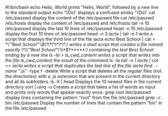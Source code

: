 #!/bin/bash
echo Hello, World prints “Hello, World”, followed by a new line to the standard output
echo \"\(Ôo\)\' displays a confused smiley "(Ôo)'
cat /etc/passwd display the content of the /etc/passwd file
cat /etc/passwd /etc/hosts display the content of /etc/passwd and /etc/hosts
tail -n 10 /etc/passwd display the last 10 lines of /etc/passwd
head -n 10 /etc/passwd display the first 10 lines of /etc/passwd
head -n 3 iacta | tail -n 1 write a script that displays the third line of the file iacta
echo Best School | cat > \*\\'"Best School"\'\\*$\?\*\*\*\*\*:) writes a shell script that creates a file named exactly \*\\'"Best School"\'\\*$\?\*\*\*\*\*:) containing the text Best School ending by a new line
ls -la > ls_cwd_content writes a script that writes into the file ls_cwd_content the result of the command ls -la
tail -n 1 iacta | cat >> iacta writes a script that duplicates the last line of the file iacta
find . -name "*.js" -type f -delete Write a script that deletes all the regular files (not the directories) with a .js extension that are present in the current directory and all its subfolders.
ls -lt | head Displays the 10 newest files in the current directory
sort | uniq -u Creates a script that takes a list of words as input and prints only words that appear exactly once.
grep root /etc/passwd display lines containing the pattern “root” from the file /etc/passwd
grep -c bin /etc/passwd Display the number of lines that contain the pattern “bin” in the file /etc/passwd







